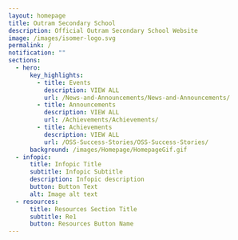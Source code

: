 ```yaml
---
layout: homepage
title: Outram Secondary School
description: Official Outram Secondary School Website
image: /images/isomer-logo.svg
permalink: /
notification: ""
sections:
  - hero:
      key_highlights:
        - title: Events
          description: VIEW ALL
          url: /News-and-Announcements/News-and-Announcements/
        - title: Announcements
          description: VIEW ALL
          url: /Achievements/Achievements/
        - title: Achievements
          description: VIEW ALL
          url: /OSS-Success-Stories/OSS-Success-Stories/
      background: /images/Homepage/HomepageGif.gif
  - infopic:
      title: Infopic Title
      subtitle: Infopic Subtitle
      description: Infopic description
      button: Button Text
      alt: Image alt text
  - resources:
      title: Resources Section Title
      subtitle: Re1
      button: Resources Button Name
---
```

